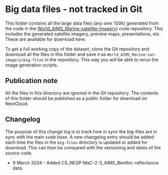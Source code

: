 # Big data files - not tracked in Git
This folder contains all the large data files (any over 100k) generated from the code in the [World_AIMS_Marine-satellite-imagery](https://github.com/eatlas/World_AIMS_Marine-satellite-imagery)) code repository. This includes the generated satellite imagery, preview maps, presentations, etc. These are available for download here.

To get a full working copy of the dataset, clone the Git repository and download all the files
in this folder and save it as `World_AIMS_Marine-sat-imagery\big-files` in the repository.
This way you will be able to rerun the image generation scripts.

## Publication note
All the files in this directory are ignored in the Git repository. The contents of this folder
should be published as a public folder for download on NextCloud.

## Changelog
The purpose of this change log is to track how in sync the big-files are in sync with the 
main code base. A new changelog entry should be added each time the files in the `big-files`
directory is updated or added for download. This can then be compared with the versioning 
and dates of the source code.

* 9 March 2024 - Added CS_NESP-MaC-2-3_AIMS_Benthic-reflectance data.
